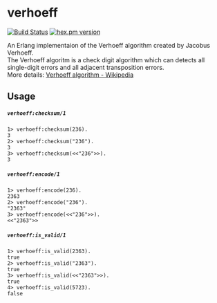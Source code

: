 verhoeff
=====

[![Build Status](https://travis-ci.org/mururu/verhoeff.svg?branch=master)](https://travis-ci.org/mururu/verhoeff)
[![hex.pm version](https://img.shields.io/hexpm/v/verhoeff.svg)](https://hex.pm/packages/verhoeff)

An Erlang implementaion of the Verhoeff algorithm created by Jacobus Verhoeff.  
The Verhoeff algoritm is a check digit algorithm which can detects all single-digit errors and all adjacent transposition errors.  
More details: [Verhoeff algorithm - Wikipedia](https://en.wikipedia.org/wiki/Verhoeff_algorithm)

## Usage

##### `verhoeff:checksum/1`

```
1> verhoeff:checksum(236).
3
2> verhoeff:checksum("236").
3
3> verhoeff:checksum(<<"236">>).
3
```

##### `verhoeff:encode/1`

```
1> verhoeff:encode(236).
2363
2> verhoeff:encode("236").
"2363"
3> verhoeff:encode(<<"236">>).
<<"2363">>
```

##### `verhoeff:is_valid/1`

```
1> verhoeff:is_valid(2363).
true
2> verhoeff:is_valid("2363").
true
3> verhoeff:is_valid(<<"2363">>).
true
4> verhoeff:is_valid(5723).
false
```
